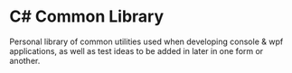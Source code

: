 # C# Common Library
Personal library of common utilities used when developing console &amp; wpf applications, as well as test ideas to be added in later in one form or another.
